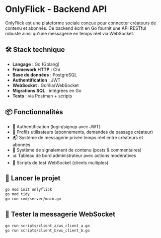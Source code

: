 # OnlyFlick - Backend API

OnlyFlick est une plateforme sociale conçue pour connecter créateurs de contenu et abonnés. Ce backend écrit en Go fournit une API RESTful robuste ainsi qu'une messagerie en temps réel via WebSocket.

## 🛠 Stack technique

- **Langage** : Go (Golang)
- **Framework HTTP** : Chi
- **Base de données** : PostgreSQL
- **Authentification** : JWT
- **WebSocket** : Gorilla/WebSocket
- **Migrations SQL** : intégrées en Go
- **Tests** : via Postman + scripts

## 📦 Fonctionnalités

- 🔐 Authentification (login/signup avec JWT)
- 👤 Profils utilisateurs (abonnements, demandes de passage créateur)
- 📬 Système de messagerie privée temps réel entre créateurs et abonnés
- 🚨 Système de signalement de contenu (posts & commentaires)
- 📊 Tableau de bord administrateur avec actions modératives
- 🧪 Scripts de test WebSocket (clients multiples)

## 🚀 Lancer le projet

```bash
go mod init onlyflick
go mod tidy
go run cmd/server/main.go
``` 

## 💬 Tester la messagerie WebSocket

```bash
go run scripts/client_a/ws_client_a.go
go run scripts/client_b/ws_client_b.go
``` 